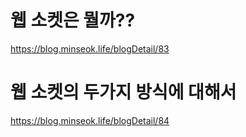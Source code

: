 # 웹 소켓은 뭘까??
https://blog.minseok.life/blogDetail/83

# 웹 소켓의 두가지 방식에 대해서
https://blog.minseok.life/blogDetail/84
